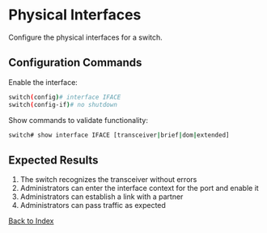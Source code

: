 # Physical Interfaces 

Configure the physical interfaces for a switch.

## Configuration Commands

Enable the interface: 

```bash
switch(config)# interface IFACE
switch(config-if)# no shutdown
```

Show commands to validate functionality:  

```bash
switch# show interface IFACE [transceiver|brief|dom|extended]
```

## Expected Results 

1. The switch recognizes the transceiver without errors
2. Administrators can enter the interface context for the port and enable it
3. Administrators can establish a link with a partner
4. Administrators can pass traffic as expected 

[Back to Index](../index.md)